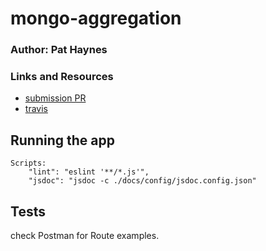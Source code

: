 # mongo-aggregation

### Author: Pat Haynes

### Links and Resources
* [submission PR]()
* [travis]()


## Running the app
    Scripts:
        "lint": "eslint '**/*.js'",
        "jsdoc": "jsdoc -c ./docs/config/jsdoc.config.json"

## Tests
check Postman for Route examples. 
